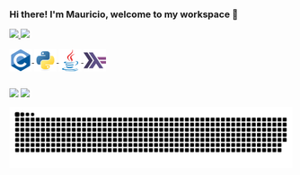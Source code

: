 ### Hi there! I'm Mauricio, welcome to my workspace 👋

<div>
  <a href="https://github.com/MauricioMucci">
  <img height="250em" src="https://github-readme-stats.vercel.app/api?username=MauricioMucci&show_icons=true&theme=react&include_all_commits=true&count_private=true"/>
  <img height="180" src="https://github-readme-stats.vercel.app/api/top-langs/?username=MauricioMucci&layout=compact&langs_count=7&theme=react"/>
</div>

<div style="display: inline_block"><br>
  <img align="center" alt="C" height="40" width="40" src="https://raw.githubusercontent.com/devicons/devicon/master/icons/c/c-original.svg">
  <img align="center" alt="Python" height="40" width="40" src="https://raw.githubusercontent.com/devicons/devicon/master/icons/python/python-original.svg">
  <img align="center" alt="Java" height="40" width="40" src="https://raw.githubusercontent.com/devicons/devicon/master/icons/java/java-original.svg">
  <img align="center" alt="Haskell" height="40" width="40" src="https://raw.githubusercontent.com/devicons/devicon/master/icons/haskell/haskell-original.svg">
  
  ##
  
<div> 
  <a href="https://www.linkedin.com/in/mauricio-mucci-227b16196/" target="_blank"><img src="https://img.shields.io/badge/-LinkedIn-%230077B5?style=for-the-badge&logo=linkedin&logoColor=white" target="_blank"></a> 
  <a href = "mailto:mauriciocarvalhomucci@gmail.com"><img src="https://img.shields.io/badge/Gmail-D14836?style=for-the-badge&logo=gmail&logoColor=white" target="_blank"></a>
  
  ![Snake animation](https://github.com/MauricioMucci/MauricioMucci/blob/output/github-contribution-grid-snake.svg)
</div>
  
<!--
**MauricioMucci/MauricioMucci** is a ✨ _special_ ✨ repository because its `README.md` (this file) appears on your GitHub profile.

Here are some ideas to get you started:

- 🔭 I’m currently working on ...
- 🌱 I’m currently learning ...
- 👯 I’m looking to collaborate on ...
- 🤔 I’m looking for help with ...
- 💬 Ask me about ...
- 📫 How to reach me: ...
- 😄 Pronouns: ...
- ⚡ Fun fact: ...
-->
